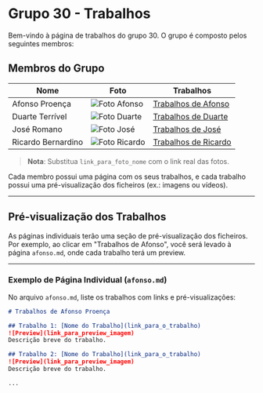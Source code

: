 # Grupo 30 - Trabalhos

Bem-vindo à página de trabalhos do grupo 30. O grupo é composto pelos seguintes membros:

## Membros do Grupo

| Nome               | Foto                                     | Trabalhos |
|--------------------|------------------------------------------|-----------|
| Afonso Proença     | ![Foto Afonso](link_para_foto_afonso)    | [Trabalhos de Afonso](afonso.md) |
| Duarte Terrível    | ![Foto Duarte](link_para_foto_duarte)    | [Trabalhos de Duarte](duarte.md) |
| José Romano        | ![Foto José](link_para_foto_jose)        | [Trabalhos de José](jose.md)     |
| Ricardo Bernardino | ![Foto Ricardo](link_para_foto_ricardo)  | [Trabalhos de Ricardo](ricardo.md) |

> **Nota**: Substitua `link_para_foto_nome` com o link real das fotos.

Cada membro possui uma página com os seus trabalhos, e cada trabalho possui uma pré-visualização dos ficheiros (ex.: imagens ou vídeos).

---

## Pré-visualização dos Trabalhos

As páginas individuais terão uma seção de pré-visualização dos ficheiros. Por exemplo, ao clicar em "Trabalhos de Afonso", você será levado à página `afonso.md`, onde cada trabalho terá um preview.

---

### Exemplo de Página Individual (`afonso.md`)

No arquivo `afonso.md`, liste os trabalhos com links e pré-visualizações:

```markdown
# Trabalhos de Afonso Proença

## Trabalho 1: [Nome do Trabalho](link_para_o_trabalho)
![Preview](link_para_preview_imagem)  
Descrição breve do trabalho.

## Trabalho 2: [Nome do Trabalho](link_para_o_trabalho)
![Preview](link_para_preview_imagem)  
Descrição breve do trabalho.

...

